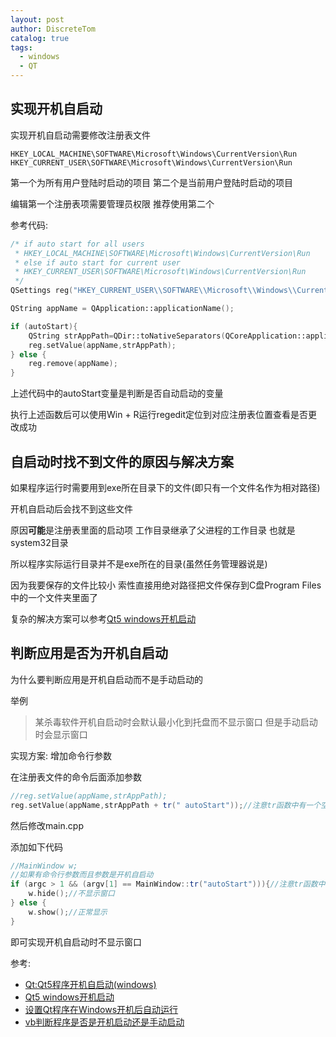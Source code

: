 ```yaml
---
layout: post
author: DiscreteTom
catalog: true
tags:
  - windows
  - QT
---
```


## 实现开机自启动

实现开机自启动需要修改注册表文件

```
HKEY_LOCAL_MACHINE\SOFTWARE\Microsoft\Windows\CurrentVersion\Run
HKEY_CURRENT_USER\SOFTWARE\Microsoft\Windows\CurrentVersion\Run
```

第一个为所有用户登陆时启动的项目 第二个是当前用户登陆时启动的项目

编辑第一个注册表项需要管理员权限 推荐使用第二个

参考代码:

```c++
/* if auto start for all users
 * HKEY_LOCAL_MACHINE\SOFTWARE\Microsoft\Windows\CurrentVersion\Run
 * else if auto start for current user
 * HKEY_CURRENT_USER\SOFTWARE\Microsoft\Windows\CurrentVersion\Run
 */
QSettings reg("HKEY_CURRENT_USER\\SOFTWARE\\Microsoft\\Windows\\CurrentVersion\\Run", QSettings::NativeFormat);

QString appName = QApplication::applicationName();

if (autoStart){
	QString strAppPath=QDir::toNativeSeparators(QCoreApplication::applicationFilePath());
	reg.setValue(appName,strAppPath);
} else {
	reg.remove(appName);
}
```

上述代码中的autoStart变量是判断是否自动启动的变量

执行上述函数后可以使用Win + R运行regedit定位到对应注册表位置查看是否更改成功

## 自启动时找不到文件的原因与解决方案

如果程序运行时需要用到exe所在目录下的文件(即只有一个文件名作为相对路径)

开机自启动后会找不到这些文件

原因**可能**是注册表里面的启动项 工作目录继承了父进程的工作目录 也就是system32目录

所以程序实际运行目录并不是exe所在的目录(虽然任务管理器说是)

因为我要保存的文件比较小 索性直接用绝对路径把文件保存到C盘Program Files中的一个文件夹里面了

复杂的解决方案可以参考[Qt5 windows开机启动](http://blog.51cto.com/2161404/1825573)

## 判断应用是否为开机自启动

为什么要判断应用是开机自启动而不是手动启动的

举例

> 某杀毒软件开机自启动时会默认最小化到托盘而不显示窗口 但是手动启动时会显示窗口

实现方案: 增加命令行参数

在注册表文件的命令后面添加参数

```c++
//reg.setValue(appName,strAppPath);
reg.setValue(appName,strAppPath + tr(" autoStart"));//注意tr函数中有一个空格
```

然后修改main.cpp

添加如下代码

```c++
//MainWindow w;
//如果有命令行参数而且参数是开机自启动
if (argc > 1 && (argv[1] == MainWindow::tr("autoStart"))){//注意tr函数中没有空格
	w.hide();//不显示窗口
} else {
	w.show();//正常显示
}
```

即可实现开机自启动时不显示窗口

参考:

- [Qt:Qt5程序开机自启动(windows)](https://blog.csdn.net/x356982611/article/details/53183144)
- [Qt5 windows开机启动](http://blog.51cto.com/2161404/1825573)
- [设置Qt程序在Windows开机后自动运行](https://www.cnblogs.com/FindSelf/p/3716741.html)
- [vb判断程序是否是开机启动还是手动启动](https://zhidao.baidu.com/question/520965055.html)

